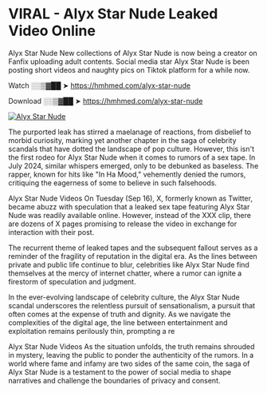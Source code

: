# VIRAL - Alyx Star Nude Leaked Video Online

Alyx Star Nude New collections of Alyx Star Nude is now being a creator on Fanfix uploading adult contents. Social media star Alyx Star Nude is been posting short videos and naughty pics on Tiktok platform for a while now.

Watch ░░▒▓██ ➤ https://hmhmed.com/alyx-star-nude

Download ░░▒▓██ ➤ https://hmhmed.com/alyx-star-nude

[![Alyx Star Nude](https://i.imgur.com/dJHk4Zq.gif)](https://hmhmed.com/alyx-star-nude)

The purported leak has stirred a maelanage of reactions, from disbelief to morbid curiosity, marking yet another chapter in the saga of celebrity scandals that have dotted the landscape of pop culture. However, this isn't the first rodeo for Alyx Star Nude when it comes to rumors of a sex tape. In July 2024, similar whispers emerged, only to be debunked as baseless. The rapper, known for hits like "In Ha Mood," vehemently denied the rumors, critiquing the eagerness of some to believe in such falsehoods.

Alyx Star Nude Videos
On Tuesday (Sep 16), X, formerly known as Twitter, became abuzz with speculation that a leaked sex tape featuring Alyx Star Nude was readily available online. However, instead of the XXX clip, there are dozens of X pages promising to release the video in exchange for interaction with their post.

The recurrent theme of leaked tapes and the subsequent fallout serves as a reminder of the fragility of reputation in the digital era. As the lines between private and public life continue to blur, celebrities like Alyx Star Nude find themselves at the mercy of internet chatter, where a rumor can ignite a firestorm of speculation and judgment.

In the ever-evolving landscape of celebrity culture, the Alyx Star Nude scandal underscores the relentless pursuit of sensationalism, a pursuit that often comes at the expense of truth and dignity. As we navigate the complexities of the digital age, the line between entertainment and exploitation remains perilously thin, prompting a re

Alyx Star Nude Videos
As the situation unfolds, the truth remains shrouded in mystery, leaving the public to ponder the authenticity of the rumors. In a world where fame and infamy are two sides of the same coin, the saga of Alyx Star Nude is a testament to the power of social media to shape narratives and challenge the boundaries of privacy and consent.